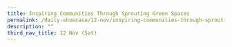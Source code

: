 ```yaml
---
title: Inspiring Communities Through Sprouting Green Spaces
permalink: /daily-showcase/12-nov/inspiring-communities-through-sprouting-green-spaces/
description: ""
third_nav_title: 12 Nov (Sat)
---
```


